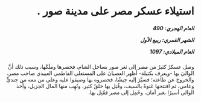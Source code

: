 <h1 dir="rtl">استيلاء عسكر مصر على مدينة صور .</h1>

<h5 dir="rtl">العام الهجري:  490

الشهر القمري: ربيع الأول

العام الميلادي: 1097</h5>

<p dir="rtl">وصل عسكرٌ كثيرٌ من مصر إلى ثغر صور بساحل الشام، فحصرها وملَكَها، وسبب ذلك أنَّ الواليَ بها -ويعرف بكتيلة- أظهر العصيانَ على المستعلي الفاطمي العبيدي صاحب مصر، والخروجَ عن طاعته؛ فسيَّرَ إليه جيشًا، فحصروه بها وضيقوا عليه وعلى من معه من جنديٍّ وعامي، ثم افتتحها عَنوةً بالسيف، وقُتِل بها خلقٌ كثير، ونُهِب منها المال الجزيل، وأُخذ الوالي أسيرًا بغير أمان، وحُمِل إلى مصر فقُتِل بها.</p></br>
